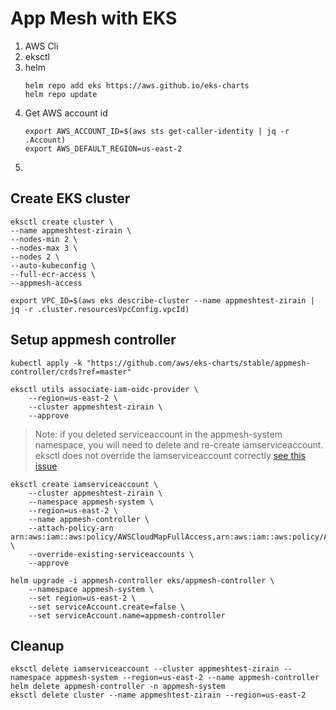 # App Mesh with EKS

1. AWS Cli
1. eksctl
1. helm
    ```shell
    helm repo add eks https://aws.github.io/eks-charts
    helm repo update
    ```
1. Get AWS account id
   ```shell
   export AWS_ACCOUNT_ID=$(aws sts get-caller-identity | jq -r .Account)
   export AWS_DEFAULT_REGION=us-east-2
   ```
1. 


## Create EKS cluster

```shell
eksctl create cluster \
--name appmeshtest-zirain \
--nodes-min 2 \
--nodes-max 3 \
--nodes 2 \
--auto-kubeconfig \
--full-ecr-access \
--appmesh-access
```

```shell
export VPC_ID=$(aws eks describe-cluster --name appmeshtest-zirain | jq -r .cluster.resourcesVpcConfig.vpcId)
```

## Setup appmesh controller

```shell
kubectl apply -k "https://github.com/aws/eks-charts/stable/appmesh-controller/crds?ref=master"
```

```shell
eksctl utils associate-iam-oidc-provider \
    --region=us-east-2 \
    --cluster appmeshtest-zirain \
    --approve
```

> Note: if you deleted serviceaccount in the appmesh-system namespace, you will need to delete and re-create iamserviceaccount. eksctl does not override the iamserviceaccount correctly [see this issue](https://github.com/eksctl-io/eksctl/issues/2665)

```shell
eksctl create iamserviceaccount \
    --cluster appmeshtest-zirain \
    --namespace appmesh-system \
    --region=us-east-2 \
    --name appmesh-controller \
    --attach-policy-arn  arn:aws:iam::aws:policy/AWSCloudMapFullAccess,arn:aws:iam::aws:policy/AWSAppMeshFullAccess \
    --override-existing-serviceaccounts \
    --approve
```

```shell
helm upgrade -i appmesh-controller eks/appmesh-controller \
    --namespace appmesh-system \
    --set region=us-east-2 \
    --set serviceAccount.create=false \
    --set serviceAccount.name=appmesh-controller
```

## Cleanup

```shell
eksctl delete iamserviceaccount --cluster appmeshtest-zirain --namespace appmesh-system --region=us-east-2 --name appmesh-controller
helm delete appmesh-controller -n appmesh-system
eksctl delete cluster --name appmeshtest-zirain --region=us-east-2
```